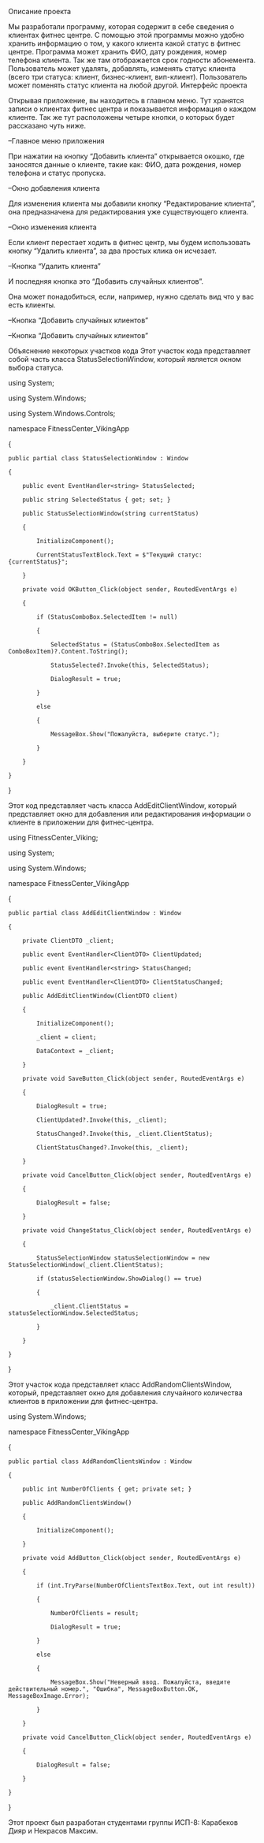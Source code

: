 Описание проекта

Мы разработали программу, которая содержит в себе сведения о клиентах фитнес центре. С помощью этой программы можно удобно хранить информацию о том, у какого клиента какой статус в фитнес центре. Программа может хранить ФИО, дату рождения, номер телефона клиента. Так же там отображается срок годности абонемента. Пользователь может удалять, добавлять, изменять статус клиента (всего три статуса: клиент, бизнес-клиент, вип-клиент). Пользователь может поменять статус клиента на любой другой.
Интерфейс проекта

Открывая приложение, вы находитесь в главном меню. Тут хранятся записи о клиентах фитнес центра и показывается информация о каждом клиенте. Так же тут расположены четыре кнопки, о которых будет рассказано чуть ниже.  
 
–Главное меню приложения

При нажатии на кнопку “Добавить клиента” открывается окошко, где заносятся данные о клиенте, такие как: ФИО, дата рождения, номер телефона и статус пропуска.
 
–Окно добавления клиента

Для изменения клиента мы добавили кнопку “Редактирование клиента”, она предназначена для редактирования уже существующего клиента.
 
–Окно изменения клиента 

Если клиент перестает ходить в фитнес центр, мы будем использовать кнопку “Удалить клиента”, за два простых клика он исчезает. 

–Кнопка “Удалить клиента”

И последняя кнопка это “Добавить случайных клиентов”.

Она может понадобиться, если, например, нужно сделать вид что у вас есть клиенты. 
 
–Кнопка “Добавить случайных клиентов”
 
–Кнопка “Добавить случайных клиентов”

Объяснение некоторых участков кода
Этот участок кода представляет собой часть класса StatusSelectionWindow, который является окном выбора статуса.

using System;

using System.Windows;

using System.Windows.Controls;

namespace FitnessCenter_VikingApp

{

    public partial class StatusSelectionWindow : Window
    
    {
    
        public event EventHandler<string> StatusSelected;
        
        public string SelectedStatus { get; set; }
        
        public StatusSelectionWindow(string currentStatus)
        
        {
        
            InitializeComponent();
            
            CurrentStatusTextBlock.Text = $"Текущий статус: {currentStatus}";
            
        }
        
        private void OKButton_Click(object sender, RoutedEventArgs e)
        
        {
        
            if (StatusComboBox.SelectedItem != null)
            
            {
            
                SelectedStatus = (StatusComboBox.SelectedItem as ComboBoxItem)?.Content.ToString();
                
                StatusSelected?.Invoke(this, SelectedStatus);
                
                DialogResult = true;
                
            }
            
            else
            
            {
            
                MessageBox.Show("Пожалуйста, выберите статус.");
                
            }
            
        }
        
    }
    
}


Этот код представляет часть класса AddEditClientWindow, который представляет окно для добавления или редактирования информации о клиенте в приложении для фитнес-центра.

using FitnessCenter_Viking;

using System;

using System.Windows;

namespace FitnessCenter_VikingApp

{

    public partial class AddEditClientWindow : Window
    
    {
    
        private ClientDTO _client;
        
        public event EventHandler<ClientDTO> ClientUpdated;
        
        public event EventHandler<string> StatusChanged;
        
        public event EventHandler<ClientDTO> ClientStatusChanged;
        
        public AddEditClientWindow(ClientDTO client)
        
        {
        
            InitializeComponent();
            
            _client = client;
            
            DataContext = _client;
            
        }
        
        private void SaveButton_Click(object sender, RoutedEventArgs e)
        
        {
        
            DialogResult = true;
            
            ClientUpdated?.Invoke(this, _client);
            
            StatusChanged?.Invoke(this, _client.ClientStatus);
            
            ClientStatusChanged?.Invoke(this, _client); 
            
        }
        
        private void CancelButton_Click(object sender, RoutedEventArgs e)
        
        {
        
            DialogResult = false;
            
        }
        
        private void ChangeStatus_Click(object sender, RoutedEventArgs e)
        
        {
        
            StatusSelectionWindow statusSelectionWindow = new StatusSelectionWindow(_client.ClientStatus);
            
            if (statusSelectionWindow.ShowDialog() == true)
            
            {
            
                _client.ClientStatus = statusSelectionWindow.SelectedStatus;
                
            }
            
        }
        
    }
    
}


Этот участок кода представляет класс AddRandomClientsWindow, который, представляет окно для добавления случайного количества клиентов в приложении для фитнес-центра.

using System.Windows;

namespace FitnessCenter_VikingApp

{

    public partial class AddRandomClientsWindow : Window
    
    {
    
        public int NumberOfClients { get; private set; }
        
        public AddRandomClientsWindow()
        
        {
        
            InitializeComponent();
            
        }
        
        private void AddButton_Click(object sender, RoutedEventArgs e)
        
        {
        
            if (int.TryParse(NumberOfClientsTextBox.Text, out int result))
            
            {
            
                NumberOfClients = result;
                
                DialogResult = true;
                
            }
            
            else
            
            {
            
                MessageBox.Show("Неверный ввод. Пожалуйста, введите действительный номер.", "Ошибка", MessageBoxButton.OK, MessageBoxImage.Error);
                
            }
            
        }
        
        private void CancelButton_Click(object sender, RoutedEventArgs e)
        
        {
        
            DialogResult = false;
            
        }
        
    }
    
}

Этот проект был разработан студентами группы ИСП-8: Карабеков Дияр и Некрасов Максим.


